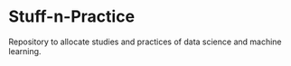 # Stuff-n-Practice
Repository to allocate studies and practices of data science and machine learning.
